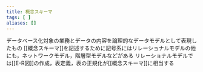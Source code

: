 ```yaml
---
title: 概念スキーマ
tags: [ ]
aliases: []
---
```

データベース化対象の業務とデータの内容を論理的なデータモデルとして表現したもの
[[概念スキーマ]]を記述するために記号系にはリレーショナルモデルの他にも，ネットワークモデル，階層型モデルなどがある
リレーショナルモデルでは[[E-R図]]の作成，表定義，表の正規化が[[概念スキーマ]]に相当する